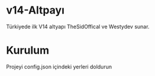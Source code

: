 # v14-Altpayı
Türkiyede ilk V14 altyapı
TheSidOffical ve Westydev sunar.

# Kurulum

Projeyi
config.json içindeki yerleri doldurun
